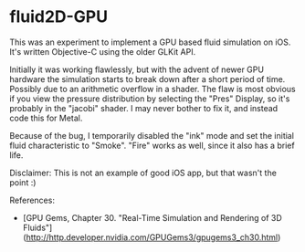 # fluid2D-GPU
This was an experiment to implement a GPU based fluid simulation on iOS. It's written Objective-C using the older GLKit API.

Initially it was working flawlessly, but with the advent of newer GPU hardware the simulation starts to break down after a short period of time. Possibly due to an arithmetic overflow in a shader. The flaw is most obvious if you view the pressure distribution by selecting the "Pres" Display, so it's probably in the "jacobi" shader. I may never bother to fix it, and instead code this for Metal.

Because of the bug, I temporarily disabled the "ink" mode and set the initial fluid characteristic to "Smoke". "Fire" works as well, since it also has a brief life.

Disclaimer: This is not an example of good iOS app, but that wasn't the point :)

References:
* [GPU Gems, Chapter 30. "Real-Time Simulation and Rendering of 3D Fluids"] (http://http.developer.nvidia.com/GPUGems3/gpugems3_ch30.html)
